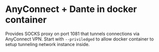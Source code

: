# AnyConnect + Dante in docker container

Provides SOCKS proxy on port 1081 that tunnels connections
via AnyConnect VPN. Start with `--priviledged` to allow 
docker container to setup tunneling network instance inside.
